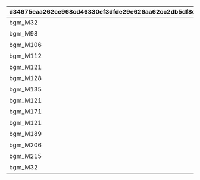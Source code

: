 |d34675eaa262ce968cd46330ef3dfde29e626aa62cc2db5df8c53b36aaaf6bfc|c50e95756b1dea9037d5b6056e415ae24e77b45a15f13d7607031e8ac51fe3b7|4d1fb05a956a092e86bb18fb1619a6fd3a3e79b52164ce721f51dc85d4feee31|c6c01e9013e31bd0e9fe908f234c7a6968296d5e69ab74a187b0d93dc29df7a5|4b092e883045859d6a4384f948fed8e87ba0222490c83482f8497ccd2182c8fb|dcdcdb28f7b30a4ef4d6c8164bf19a260cb24acb094dddd7d90862f345c8f589|b9d00a0274327c57d363f35e4b8e6508a0476f1b925419605729f9f1c20111b8|9dd9df6e777c2e312f8a059ddd7cf45a50bffa5da722cc1dd16e955e449c481f|
| --- | --- | --- | --- | --- | --- | --- | --- |
|bgm_M32|bgm_M32|10001|10001101|10001101|タルグム地方|10001|10001|
|bgm_M98|bgm_M98_2|10002|10002101|10002101|マシーナ地方|10002|10002|
|bgm_M106|bgm_M106|10003|10003101|10003101|ランドソル郊外|10003|10003|
|bgm_M112|bgm_M112|10004|10004101|10004101|タパスビーチ周辺|10004|10004|
|bgm_M121|bgm_M121|10005|10005101|10005101|イルシオンの孤島|10005|10005|
|bgm_M128|bgm_M128|10006|10006101|10006101|王都ランドソル|10006|10006|
|bgm_M135|bgm_M135|10007|10007101|10007101|ランドソル近郊|10007|10007|
|bgm_M121|bgm_M121|10008|10008101|10008101|ランドソル近郊|10008|10008|
|bgm_M171|bgm_M171|10009|10009101|10009101|クリスマス|10009|10009|
|bgm_M121|bgm_M121|10010|10010101|10010101|神殿への参道|10010|10010|
|bgm_M189|bgm_M189|10011|10011101|10011101|バレンタイン|10011|10011|
|bgm_M206|bgm_M206|10012|10012101|10012101|王都ランドソル|10012|10012|
|bgm_M215|bgm_M215|10013|10013101|10013101|マナリア|10013|10013|
|bgm_M32|bgm_M32|10014|10014101|10014101|タルグム地方|10014|10014|